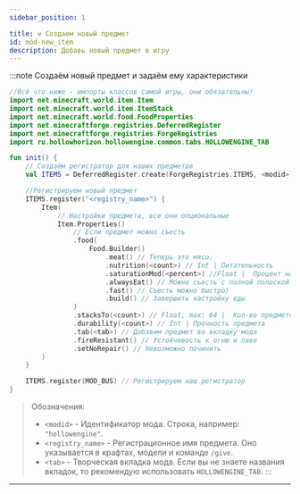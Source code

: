 ```yaml
---
sidebar_position: 1

title: ⚒️ Создаем новый предмет
id: mod-new_item
description: Добавь новый предмет в игру
---
```


:::note Создаём новый предмет и задаём ему характеристики
```kts
//Всё что ниже - импорты классов самой игры, они обязательны!
import net.minecraft.world.item.Item
import net.minecraft.world.item.ItemStack
import net.minecraft.world.food.FoodProperties
import net.minecraftforge.registries.DeferredRegister
import net.minecraftforge.registries.ForgeRegistries
import ru.hollowhorizon.hollowengine.common.tabs.HOLLOWENGINE_TAB

fun init() {
    // Создаём регистратор для наших предметов
    val ITEMS = DeferredRegister.create(ForgeRegistries.ITEMS, <modid>)

    //Регистрируем новый предмет
    ITEMS.register("<registry_name>") {
        Item(
            // Настройки предмета, все они опциональные
            Item.Properties()
                // Если предмет можно съесть
                .food(
                    Food.Builder()
                        .meat() // Теперь это мясо.
                        .nutrition(<count>) // Int | Питательность
                        .saturationMod(<percent>) //Float |  Процент насыщения от питательности
                        .alwaysEat() // Можно съесть с полной полоской голода (как золотое яблоко)
                        .fast() // Съесть можно быстро)
                        .build() // Завершить настройку еды
                )
                .stacksTo(<count>) // Float, max: 64 |  Кол-во предметов в одной ячейке
                .durability(<count>) // Int | Прочность предмета
                .tab(<tab>) // Добавим предмет во вкладку мода
                .fireResistant() // Устойчивость к огню и лаве
                .setNoRepair() // Невозможно починить
        ) 
    }

    ITEMS.register(MOD_BUS) // Регистрируем наш регистратор
}
```

> Обозначения:
> - `<modid>` - Идентификатор мода. Строка, например: `"hollowengine"`.
> - `<registry_name>` - Регистрационное имя предмета. Оно указывается в крафтах, модели и команде `/give`.
> - `<tab>` - Творческая вкладка мода. Если вы не знаете названия вкладок, то рекомендую использовать `HOLLOWENGINE_TAB`.
:::

---
 
